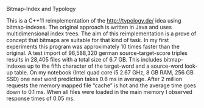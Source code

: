 Bitmap-Index and Typology

This is a C++11 reimplementation of the http://typology.de/ idea using bitmap-indexes. The original approach is written in Java and uses multidimensional index trees. The aim of this reimplementation is a prove of concept that bitmaps are suitable for that kind of task. In my first experiments this program was approximately 10 times faster than the original. 
A test import of 96,588,320 german source-target-score triples results in 28,405 files with a total size of 6.7 GB. This includes bitmap-indexes up to the fifth character of the target-word and a source-word look-up table.
On my notebook (Intel quad core i5 2.67 GHz, 8 GB RAM, 256 GB SSD) one next word prediction takes 0.6 ms in average. After 2 million requests the memory mapped file “cache” is hot and the average time goes down to 0.1 ms. When all files were loaded in the main memory I observed response times of 0.05 ms.
